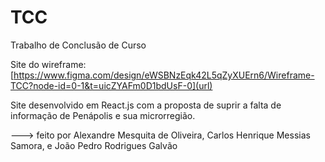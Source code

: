 # TCC
Trabalho de Conclusão de Curso

Site do wireframe:
[https://www.figma.com/design/eWSBNzEqk42L5qZyXUErn6/Wireframe-TCC?node-id=0-1&t=uicZYAFm0D1bdUsF-0](url)

Site desenvolvido em React.js com a proposta de suprir a falta de informação de Penápolis e sua microrregião.


---> feito por Alexandre Mesquita de Oliveira, Carlos Henrique Messias Samora, e João Pedro Rodrigues Galvão
